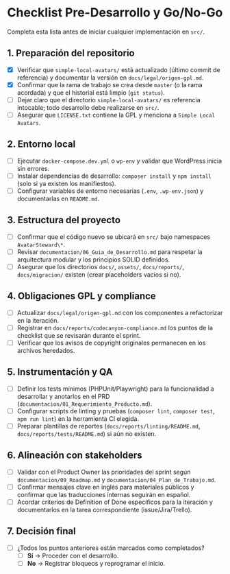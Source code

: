 # Checklist Pre-Desarrollo y Go/No-Go

Completa esta lista antes de iniciar cualquier implementación en `src/`.

## 1. Preparación del repositorio
- [x] Verificar que `simple-local-avatars/` está actualizado (último commit de referencia) y documentar la versión en `docs/legal/origen-gpl.md`.
- [x] Confirmar que la rama de trabajo se crea desde `master` (o la rama acordada) y que el historial está limpio (`git status`).
- [ ] Dejar claro que el directorio `simple-local-avatars/` es referencia intocable; todo desarrollo debe realizarse en `src/`.
- [ ] Asegurar que `LICENSE.txt` contiene la GPL y menciona a `Simple Local Avatars`.

## 2. Entorno local
- [ ] Ejecutar `docker-compose.dev.yml` o `wp-env` y validar que WordPress inicia sin errores.
- [ ] Instalar dependencias de desarrollo: `composer install` y `npm install` (solo si ya existen los manifiestos).
- [ ] Configurar variables de entorno necesarias (`.env`, `.wp-env.json`) y documentarlas en `README.md`.

## 3. Estructura del proyecto
- [ ] Confirmar que el código nuevo se ubicará en `src/` bajo namespaces `AvatarSteward\*`.
- [ ] Revisar `documentacion/06_Guia_de_Desarrollo.md` para respetar la arquitectura modular y los principios SOLID definidos.
- [ ] Asegurar que los directorios `docs/`, `assets/`, `docs/reports/`, `docs/migracion/` existen (crear placeholders vacíos si no).

## 4. Obligaciones GPL y compliance
- [ ] Actualizar `docs/legal/origen-gpl.md` con los componentes a refactorizar en la iteración.
- [ ] Registrar en `docs/reports/codecanyon-compliance.md` los puntos de la checklist que se revisarán durante el sprint.
- [ ] Verificar que los avisos de copyright originales permanecen en los archivos heredados.

## 5. Instrumentación y QA
- [ ] Definir los tests mínimos (PHPUnit/Playwright) para la funcionalidad a desarrollar y anotarlos en el PRD (`documentacion/01_Requerimiento_Producto.md`).
- [ ] Configurar scripts de linting y pruebas (`composer lint`, `composer test`, `npm run lint`) en la herramienta CI elegida.
- [ ] Preparar plantillas de reportes (`docs/reports/linting/README.md`, `docs/reports/tests/README.md`) si aún no existen.

## 6. Alineación con stakeholders
- [ ] Validar con el Product Owner las prioridades del sprint según `documentacion/09_Roadmap.md` y `documentacion/04_Plan_de_Trabajo.md`.
- [ ] Confirmar mensajes clave en inglés para materiales públicos y confirmar que las traducciones internas seguirán en español.
- [ ] Acordar criterios de Definition of Done específicos para la iteración y documentarlos en la tarea correspondiente (issue/Jira/Trello).

## 7. Decisión final
- [ ] ¿Todos los puntos anteriores están marcados como completados?
  - [ ] **Sí** → Proceder con el desarrollo.
  - [ ] **No** → Registrar bloqueos y reprogramar el inicio.
